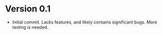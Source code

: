 # Version 0.1
- Initial commit. Lacks features, and likely contains significant bugs. More testing is needed.